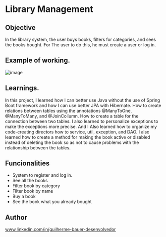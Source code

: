 # Library Management                
## Objective              
    
In the library system, the user buys books, filters for categories, and sees the books bought. For The user to do this, he must create a user or log in.             

## Example of working.                    
![image](https://github.com/GuilhermeBauer16/LibraryManagement/assets/123701893/d1dd51d0-635a-431c-bc53-f1a3b9be1162)


      
## Learnings.            
In this project, I learned how I can better use Java without the use of Spring Boot framework and how I can use better JPA with Hibernate. How to create relations between tables using the annotations @ManyToOne, @ManyToMany, and @JoinCollumn. How to create a table for the connection between two tables. I also learned to personalize exceptions to make the exceptions more precise. And I Also learned how to organize my code-creating directors how to service, util, exception, and DAO. I also learned how to create a method for making the book active or disabled instead of deleting the book so as not to cause problems with the relationship between the tables.

## Funcionalities
* System to register and log in.
* See all the books
* Filter book by category
* Filter book by name
* Buy a book
* See the book what you already bought

## Author
 www.linkedin.com/in/guilherme-bauer-desenvolvedor
